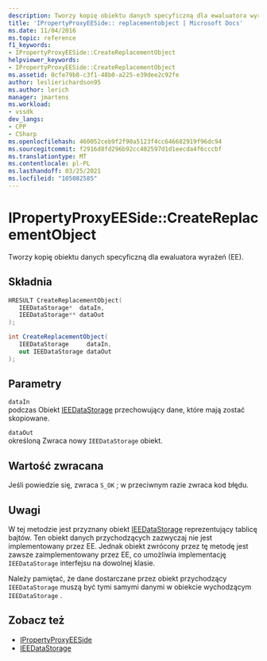 ```yaml
---
description: Tworzy kopię obiektu danych specyficzną dla ewaluatora wyrażeń (EE).
title: 'IPropertyProxyEESide:: replacementobject | Microsoft Docs'
ms.date: 11/04/2016
ms.topic: reference
f1_keywords:
- IPropertyProxyEESide::CreateReplacementObject
helpviewer_keywords:
- IPropertyProxyEESide::CreateReplacementObject
ms.assetid: 0cfe79b8-c3f1-48b0-a225-e39dee2c92fe
author: leslierichardson95
ms.author: lerich
manager: jmartens
ms.workload:
- vssdk
dev_langs:
- CPP
- CSharp
ms.openlocfilehash: 460052ceb9f2f90a5123f4cc646682919f96dc94
ms.sourcegitcommit: f2916d8fd296b92cc402597d1d1eecda4f6cccbf
ms.translationtype: MT
ms.contentlocale: pl-PL
ms.lasthandoff: 03/25/2021
ms.locfileid: "105082585"
---
```

# <a name="ipropertyproxyeesidecreatereplacementobject"></a>IPropertyProxyEESide::CreateReplacementObject
Tworzy kopię obiektu danych specyficzną dla ewaluatora wyrażeń (EE).

## <a name="syntax"></a>Składnia

```cpp
HRESULT CreateReplacementObject(
   IEEDataStorage*  dataIn,
   IEEDataStorage** dataOut
);
```

```csharp
int CreateReplacementObject(
   IEEDataStorage     dataIn,
   out IEEDataStorage dataOut
);
```

## <a name="parameters"></a>Parametry
`dataIn`\
podczas Obiekt [IEEDataStorage](../../../extensibility/debugger/reference/ieedatastorage.md) przechowujący dane, które mają zostać skopiowane.

`dataOut`\
określoną Zwraca nowy `IEEDataStorage` obiekt.

## <a name="return-value"></a>Wartość zwracana
 Jeśli powiedzie się, zwraca `S_OK` ; w przeciwnym razie zwraca kod błędu.

## <a name="remarks"></a>Uwagi
 W tej metodzie jest przyznany obiekt [IEEDataStorage](../../../extensibility/debugger/reference/ieedatastorage.md) reprezentujący tablicę bajtów. Ten obiekt danych przychodzących zazwyczaj nie jest implementowany przez EE. Jednak obiekt zwrócony przez tę metodę jest zawsze zaimplementowany przez EE, co umożliwia implementację `IEEDataStorage` interfejsu na dowolnej klasie.

 Należy pamiętać, że dane dostarczane przez obiekt przychodzący `IEEDataStorage` muszą być tymi samymi danymi w obiekcie wychodzącym `IEEDataStorage` .

## <a name="see-also"></a>Zobacz też
- [IPropertyProxyEESide](../../../extensibility/debugger/reference/ipropertyproxyeeside.md)
- [IEEDataStorage](../../../extensibility/debugger/reference/ieedatastorage.md)
